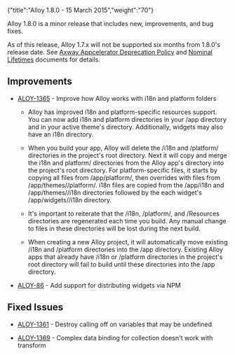 {"title":"Alloy 1.8.0 - 15 March 2015","weight":"70"}

Alloy 1.8.0 is a minor release that includes new, improvements, and bug fixes.

As of this release, Alloy 1.7.x will not be supported six months from 1.8.0's release date. See [Axway Appcelerator Deprecation Policy](/docs/appc/AMPLIFY_Appcelerator_Services_Overview/Axway_Appcelerator_Deprecation_Policy/) and [Nominal Lifetimes](/docs/appc/AMPLIFY_Appcelerator_Services_Overview/Axway_Appcelerator_Product_Lifecycle/#nominal-lifetimes) documents for details.

## Improvements

* [ALOY-1365](https://jira.appcelerator.org/browse/ALOY-1365) - Improve how Alloy works with i18n and platform folders

    * Alloy has improved i18n and platform-specific resources support. You can now add i18n and platform directories in your /app directory and in your active theme's directory. Additionally, widgets may also have an i18n directory.

    * When you build your app, Alloy will delete the /i18n and /platform/<platform> directories in the project's root directory. Next it will copy and merge the i18n and platform/<platform> directories from the Alloy app's directory into the project's root directory. For platform-specific files, it starts by copying all files from /app/platform/<platform>, then overrides with files from /app/themes/<theme name>/platform/<platform>. i18n files are copied from the /app/i18n and /app/themes/<theme name>/i18n directories followed by the each widget's /app/widgets/<widget name>/i18n directory.

    * It's important to reiterate that the /i18n, /platform/<platform>, and /Resources directories are regenerated each time you build. Any manual change to files in these directories will be lost during the next build.

    * When creating a new Alloy project, it will automatically move existing /i18n and /platform directories into the /app directory. Existing Alloy apps that already have /i18n or /platform directories in the project's root directory will fail to build until these directories into the /app directory.

* [ALOY-86](https://jira.appcelerator.org/browse/ALOY-86) - Add support for distributing widgets via NPM

## Fixed Issues

* [ALOY-1361](https://jira.appcelerator.org/browse/ALOY-1361) - Destroy calling off on variables that may be undefined

* [ALOY-1369](https://jira.appcelerator.org/browse/ALOY-1369) - Complex data binding for collection doesn't work with transform
